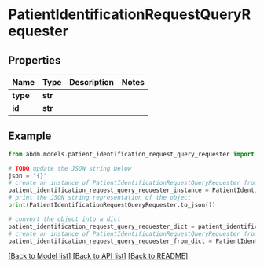 # PatientIdentificationRequestQueryRequester


## Properties

Name | Type | Description | Notes
------------ | ------------- | ------------- | -------------
**type** | **str** |  | 
**id** | **str** |  | 

## Example

```python
from abdm.models.patient_identification_request_query_requester import PatientIdentificationRequestQueryRequester

# TODO update the JSON string below
json = "{}"
# create an instance of PatientIdentificationRequestQueryRequester from a JSON string
patient_identification_request_query_requester_instance = PatientIdentificationRequestQueryRequester.from_json(json)
# print the JSON string representation of the object
print(PatientIdentificationRequestQueryRequester.to_json())

# convert the object into a dict
patient_identification_request_query_requester_dict = patient_identification_request_query_requester_instance.to_dict()
# create an instance of PatientIdentificationRequestQueryRequester from a dict
patient_identification_request_query_requester_from_dict = PatientIdentificationRequestQueryRequester.from_dict(patient_identification_request_query_requester_dict)
```
[[Back to Model list]](../README.md#documentation-for-models) [[Back to API list]](../README.md#documentation-for-api-endpoints) [[Back to README]](../README.md)



